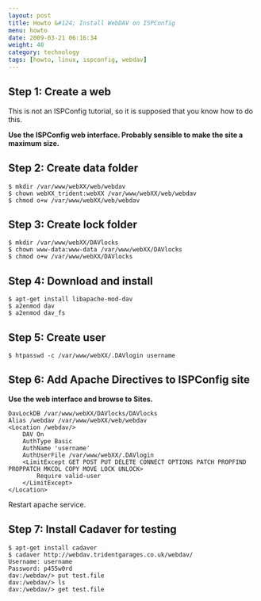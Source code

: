 ```yaml
---
layout: post
title: Howto &#124; Install WebDAV on ISPConfig
menu: howto
date: 2009-03-21 06:16:34
weight: 40
category: technology
tags: [howto, linux, ispconfig, webdav]
---
```


## Step 1: Create a web

This is not an ISPConfig tutorial, so it is supposed that you know how to do this.

**Use the ISPConfig web interface. Probably sensible to make the site a maximum size.**

<!--more-->

## Step 2: Create data folder

    $ mkdir /var/www/webXX/web/webdav
    $ chown webXX_trident:webXX /var/www/webXX/web/webdav
    $ chmod o+w /var/www/webXX/web/webdav

## Step 3: Create lock folder

    $ mkdir /var/www/webXX/DAVlocks
    $ chown www-data:www-data /var/www/webXX/DAVlocks
    $ chmod o+w /var/www/webXX/DAVlocks

## Step 4: Download and install 

    $ apt-get install libapache-mod-dav
    $ a2enmod dav
    $ a2enmod dav_fs

## Step 5: Create user

    $ htpasswd -c /var/www/webXX/.DAVlogin username

## Step 6: Add Apache Directives to ISPConfig site

**Use the web interface and browse to Sites.**

    DavLockDB /var/www/webXX/DAVlocks/DAVlocks
    Alias /webdav /var/www/webXX/web/webdav
    <Location /webdav/>
        DAV On
        AuthType Basic
        AuthName 'username'
        AuthUserFile /var/www/webXX/.DAVlogin
        <LimitExcept GET POST PUT DELETE CONNECT OPTIONS PATCH PROPFIND PROPPATCH MKCOL COPY MOVE LOCK UNLOCK>
            Require valid-user
        </LimitExcept>
    </Location>

Restart apache service.

## Step 7: Install Cadaver for testing

    $ apt-get install cadaver
    $ cadaver http://webdav.tridentgarages.co.uk/webdav/
    Username: username
    Password: p455w0rd
    dav:/webdav/> put test.file
    dav:/webdav/> ls
    dav:/webdav/> get test.file

